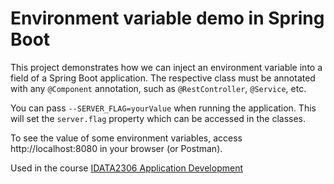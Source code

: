 # Environment variable demo in Spring Boot

This project demonstrates how we can inject an environment variable into a field of a Spring Boot
application. The respective class must be annotated with any `@Component` annotation, such as
`@RestController`, `@Service`, etc.

You can pass `--SERVER_FLAG=yourValue` when running the application. This will set the 
`server.flag` property which can be accessed in the classes.

To see the value of some environment variables, access http://localhost:8080 in your browser (or
Postman).

Used in the
course [IDATA2306 Application Development](https://www.ntnu.edu/studies/courses/IDATA2306)